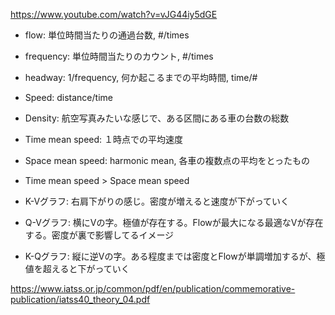 https://www.youtube.com/watch?v=vJG44iy5dGE

* flow: 単位時間当たりの通過台数, #/times
* frequency: 単位時間当たりのカウント, #/times
* headway: 1/frequency, 何か起こるまでの平均時間, time/#
* Speed: distance/time
* Density: 航空写真みたいな感じで、ある区間にある車の台数の総数
* Time mean speed: １時点での平均速度
* Space mean speed: harmonic mean, 各車の複数点の平均をとったもの
* Time mean speed > Space mean speed

* K-Vグラフ: 右肩下がりの感じ。密度が増えると速度が下がっていく
* Q-Vグラフ: 横にVの字。極値が存在する。Flowが最大になる最適なVが存在する。密度が裏で影響してるイメージ
* K-Qグラフ: 縦に逆Vの字。ある程度までは密度とFlowが単調増加するが、極値を超えると下がっていく

https://www.iatss.or.jp/common/pdf/en/publication/commemorative-publication/iatss40_theory_04.pdf